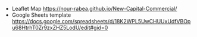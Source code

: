 - Leaflet Map https://nour-rabea.github.io/New-Capital-Commercial/
- Google Sheets template https://docs.google.com/spreadsheets/d/18K2WPL5UwCHUUxUdfVBOpu68HtrhT0Zr9zxZHZ5LodU/edit#gid=0
